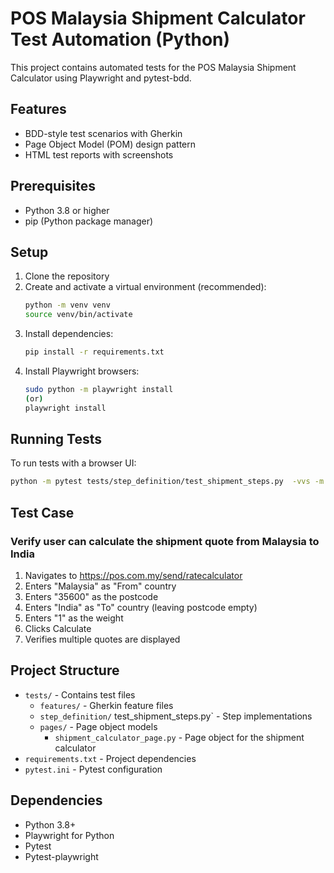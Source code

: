 # POS Malaysia Shipment Calculator Test Automation (Python)

This project contains automated tests for the POS Malaysia Shipment Calculator using Playwright and pytest-bdd.

## Features

- BDD-style test scenarios with Gherkin
- Page Object Model (POM) design pattern
- HTML test reports with screenshots

## Prerequisites

- Python 3.8 or higher
- pip (Python package manager)

## Setup

1. Clone the repository
2. Create and activate a virtual environment (recommended):
   ```bash
   python -m venv venv
   source venv/bin/activate  
   ```
3. Install dependencies:
   ```bash
   pip install -r requirements.txt
   ```
4. Install Playwright browsers:
   ```bash
   sudo python -m playwright install
   (or)
   playwright install
   ```

## Running Tests

To run tests with a browser UI:
```bash
python -m pytest tests/step_definition/test_shipment_steps.py  -vvs -m test --browser=chromium --headed --html=reports/report.html
```
## Test Case

### Verify user can calculate the shipment quote from Malaysia to India

1. Navigates to https://pos.com.my/send/ratecalculator
2. Enters "Malaysia" as "From" country
3. Enters "35600" as the postcode
4. Enters "India" as "To" country (leaving postcode empty)
5. Enters "1" as the weight
6. Clicks Calculate
7. Verifies multiple quotes are displayed

## Project Structure

- `tests/` - Contains test files
  - `features/` - Gherkin feature files
  - `step_definition/` test_shipment_steps.py` - Step implementations
  - `pages/` - Page object models
    - `shipment_calculator_page.py` - Page object for the shipment calculator
- `requirements.txt` - Project dependencies
- `pytest.ini` - Pytest configuration

## Dependencies

- Python 3.8+
- Playwright for Python
- Pytest
- Pytest-playwright

